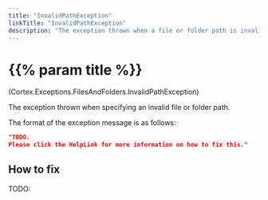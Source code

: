 ```yaml
---
title: "InvalidPathException"
linkTitle: "InvalidPathException"
description: "The exception thrown when a file or folder path is invalid."
---
```


# {{% param title %}}

<p class="namespace">(Cortex.Exceptions.FilesAndFolders.InvalidPathException)</p>

The exception thrown when specifying an invalid file or folder path.

The format of the exception message is as follows:

```json
"TODO.
Please click the HelpLink for more information on how to fix this."
```

## How to fix

TODO: